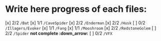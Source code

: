 # Write here progress of each files:
[x] 2/2 `/Bat`
[x] 1/1 `/CaveSpider`
[x] 2/2 `/Enderman`
[x] 2/2 `/Husk`
[ ] 0/2 `/Illagers/Evoker`
    [x] 1/1 `/Fang`
[x] 1/1 `/Mooshroom`
[x] 2/2 `/RedstoneGolem`
[ ] 2/2 `/Spider` **not complete :down_arrow:**
    [ ] 0/2 `/VFX`
